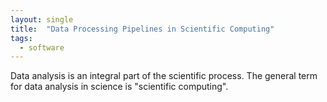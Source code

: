```yaml
---
layout: single
title:  "Data Processing Pipelines in Scientific Computing"
tags:
  - software
---
```


Data analysis is an integral part of the scientific process. The general term for data analysis in science is "scientific computing".